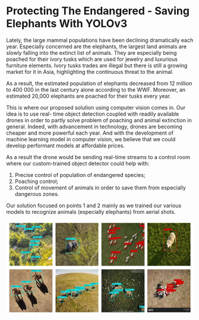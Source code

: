 # Protecting The Endangered - Saving Elephants With YOLOv3
Lately, the large mammal populations have been declining dramatically each year. Especially concerned are the elephants, the largest land animals are slowly falling into the extinct list of animals. They are especially being poached for their ivory tusks which are used for jewelry and luxurious furniture elements. Ivory tusks trades are illegal but there is still a growing market for it in Asia, highlighting the continuous threat to the animal.

As a result, the estimated population of elephants decreased from 12 million to 400 000 in the last century alone according to the WWF. Moreover, an estimated 20,000 elephants are poached for their tusks every year.

This is where our proposed solution using computer vision comes in. Our idea is to use real- time object detection coupled with readily available drones in order to partly solve problem of poaching and animal extinction in general. Indeed, with advancement in technology, drones are becoming cheaper and more powerful each year. And with the development of machine learning model in computer vision, we believe that we could develop performant models at affordable prices.

As a result the drone would be sending real-time streams to a control room where our custom-trained object detector could help with:
1. Precise control of population of endangered species;
2. Poaching control;
3. Control of movement of animals in order to save them from especially dangerous
zones.

Our solution focused on points 1 and 2 mainly as we trained our various models to recognize animals (especially elephants) from aerial shots.

![Saving Elephants](https://github.com/Jonashellevang/IE_MBD_2020/blob/master/Computer%20Vision%20(YOLOv3)/Saving%20Elephants%20with%20YOLOv3.png)

